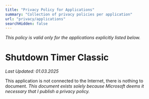 ```yaml
---
title: "Privacy Policy for Applications"
summary: "Collection of privacy policies per application"
url: "privacy/applications"
searchHidden: false
---
```


*This policy is valid only for the applications explicitly listed below.*  

# Shutdown Timer Classic
*Last Updated: 01.03.2025*

This application is not connected to the Internet, there is nothing to document.
*This document exists solely because Microsoft deems it necessary that I publish a privacy policy.*
